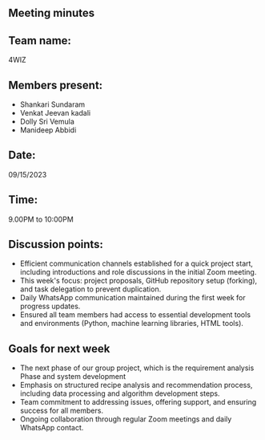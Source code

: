 ## Meeting minutes 
## Team name: 
4WIZ
## Members present:
- Shankari Sundaram
- Venkat Jeevan kadali
- Dolly Sri Vemula
- Manideep Abbidi

## Date: 
09/15/2023

## Time: 
9.00PM to 10:00PM

## Discussion points: 

- Efficient communication channels established for a quick project start, including introductions and role discussions in 
  the initial Zoom meeting.
- This week's focus: project proposals, GitHub repository setup (forking), and task delegation to prevent duplication.
- Daily WhatsApp communication maintained during the first week for progress updates.
- Ensured all team members had access to essential development tools and environments (Python, machine learning libraries, 
  HTML tools).

## Goals for next week 

- The next phase of our group project, which is the requirement analysis Phase and system development
- Emphasis on structured recipe analysis and recommendation process, including data processing and algorithm development 
  steps.
- Team commitment to addressing issues, offering support, and ensuring success for all members.
- Ongoing collaboration through regular Zoom meetings and daily WhatsApp contact.



